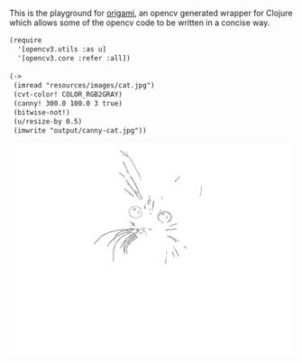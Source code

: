This is the playground for [origami](https://github.com/hellonico/origami), an opencv generated wrapper for Clojure which allows some of the opencv code to be written in a concise way.

```
(require
  '[opencv3.utils :as u]
  '[opencv3.core :refer :all])

(->
 (imread "resources/images/cat.jpg")
 (cvt-color! COLOR_RGB2GRAY)
 (canny! 300.0 100.0 3 true)
 (bitwise-not!)
 (u/resize-by 0.5)
 (imwrite "output/canny-cat.jpg"))
```

![](output/canny-cat.jpg)